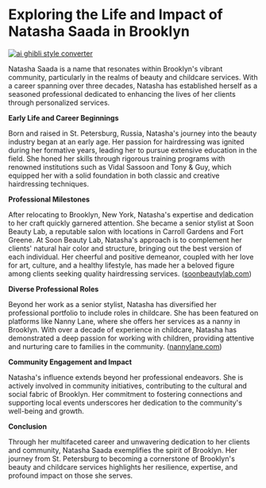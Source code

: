 # Exploring the Life and Impact of Natasha Saada in Brooklyn

[![ai ghibli style converter](https://i.imgur.com/dwt8Y5G.gif)](https://witbeam.net/slzx)

Natasha Saada is a name that resonates within Brooklyn's vibrant community, particularly in the realms of beauty and childcare services. With a career spanning over three decades, Natasha has established herself as a seasoned professional dedicated to enhancing the lives of her clients through personalized services.

**Early Life and Career Beginnings**

Born and raised in St. Petersburg, Russia, Natasha's journey into the beauty industry began at an early age. Her passion for hairdressing was ignited during her formative years, leading her to pursue extensive education in the field. She honed her skills through rigorous training programs with renowned institutions such as Vidal Sassoon and Tony & Guy, which equipped her with a solid foundation in both classic and creative hairdressing techniques.

**Professional Milestones**

After relocating to Brooklyn, New York, Natasha's expertise and dedication to her craft quickly garnered attention. She became a senior stylist at Soon Beauty Lab, a reputable salon with locations in Carroll Gardens and Fort Greene. At Soon Beauty Lab, Natasha's approach is to complement her clients' natural hair color and structure, bringing out the best version of each individual. Her cheerful and positive demeanor, coupled with her love for art, culture, and a healthy lifestyle, has made her a beloved figure among clients seeking quality hairdressing services. ([soonbeautylab.com](https://www.soonbeautylab.com/natasha?utm_source=openai))

**Diverse Professional Roles**

Beyond her work as a senior stylist, Natasha has diversified her professional portfolio to include roles in childcare. She has been featured on platforms like Nanny Lane, where she offers her services as a nanny in Brooklyn. With over a decade of experience in childcare, Natasha has demonstrated a deep passion for working with children, providing attentive and nurturing care to families in the community. ([nannylane.com](https://www.nannylane.com/nanny-listing/nanny-for-hire-in-brooklyn-ny-1430164?utm_source=openai))

**Community Engagement and Impact**

Natasha's influence extends beyond her professional endeavors. She is actively involved in community initiatives, contributing to the cultural and social fabric of Brooklyn. Her commitment to fostering connections and supporting local events underscores her dedication to the community's well-being and growth.

**Conclusion**

Through her multifaceted career and unwavering dedication to her clients and community, Natasha Saada exemplifies the spirit of Brooklyn. Her journey from St. Petersburg to becoming a cornerstone of Brooklyn's beauty and childcare services highlights her resilience, expertise, and profound impact on those she serves.